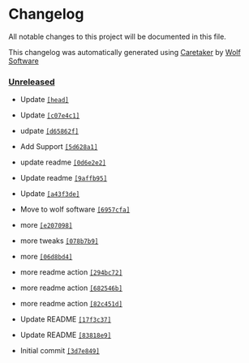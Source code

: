 # Changelog

All notable changes to this project will be documented in this file.


This changelog was automatically generated using [Caretaker](https://github.com/DevelopersToolbox/caretaker) by [Wolf Software](https://github.com/WolfSoftware)

### [Unreleased](https://github.com/secopstoolbox/tcp-wrapper-country-filter/commits/master)

- Update [`[head]`](https://github.com/secopstoolbox/tcp-wrapper-country-filter/commit/)

- Update [`[c07e4c1]`](https://github.com/secopstoolbox/tcp-wrapper-country-filter/commit/c07e4c115045c2df3fadfaa221a6f96ebed53b82)

- udpate [`[d65862f]`](https://github.com/secopstoolbox/tcp-wrapper-country-filter/commit/d65862f4e469d1d390c5b5c98b94f47de50cd7e0)

- Add Support [`[5d628a1]`](https://github.com/secopstoolbox/tcp-wrapper-country-filter/commit/5d628a15a0f81446f26fa1a163c87b8939fbc460)

- update readme [`[0d6e2e2]`](https://github.com/secopstoolbox/tcp-wrapper-country-filter/commit/0d6e2e2da47cdff96dd18810f15574ec826e0fda)

- Update readme [`[9affb95]`](https://github.com/secopstoolbox/tcp-wrapper-country-filter/commit/9affb95688e091eaff29dec28461c78b193f0186)

- Update [`[a43f3de]`](https://github.com/secopstoolbox/tcp-wrapper-country-filter/commit/a43f3dec4d2d97f492ef8da314daf349918606dd)

- Move to wolf software [`[6957cfa]`](https://github.com/secopstoolbox/tcp-wrapper-country-filter/commit/6957cfa6891a7f0862d8202caed5ed39ad8e09f6)

- more [`[e207098]`](https://github.com/secopstoolbox/tcp-wrapper-country-filter/commit/e2070988db665d94b9968a93eb24230263cd0390)

- more tweaks [`[078b7b9]`](https://github.com/secopstoolbox/tcp-wrapper-country-filter/commit/078b7b902f20357d593e244eabe1cb960bcbc09c)

- more [`[06d8bd4]`](https://github.com/secopstoolbox/tcp-wrapper-country-filter/commit/06d8bd4fe95a59b76edc419b6dc806485f125a42)

- more readme action [`[294bc72]`](https://github.com/secopstoolbox/tcp-wrapper-country-filter/commit/294bc72492e546f3ff06a83888507dedaf6684a8)

- more readme action [`[682546b]`](https://github.com/secopstoolbox/tcp-wrapper-country-filter/commit/682546b2e94ba89423ab824baf3a74a3b615282b)

- more readme action [`[82c451d]`](https://github.com/secopstoolbox/tcp-wrapper-country-filter/commit/82c451deeb4283f1fa06de65b59ed1e43498d25f)

- Update README [`[17f3c37]`](https://github.com/secopstoolbox/tcp-wrapper-country-filter/commit/17f3c37e95b20ecf2784a362fcf826e35fd99d09)

- Update README [`[83818e9]`](https://github.com/secopstoolbox/tcp-wrapper-country-filter/commit/83818e934e188397093ff359bc1af3818a0fc161)

- Initial commit [`[3d7e849]`](https://github.com/secopstoolbox/tcp-wrapper-country-filter/commit/3d7e8492f795e88534ba3759c125a869dff09b31)

